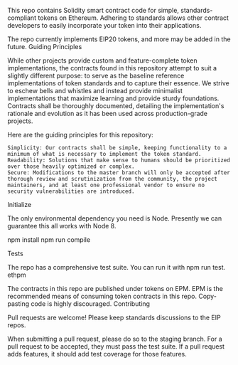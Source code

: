 

This repo contains Solidity smart contract code for simple, standards-compliant tokens on Ethereum. Adhering to standards allows other contract developers to easily incorporate your token into their applications.

The repo currently implements EIP20 tokens, and more may be added in the future.
Guiding Principles

While other projects provide custom and feature-complete token implementations, the contracts found in this repository attempt to suit a slightly different purpose: to serve as the baseline reference implementations of token standards and to capture their essence. We strive to eschew bells and whistles and instead provide minimalist implementations that maximize learning and provide sturdy foundations. Contracts shall be thoroughly documented, detailing the implementation's rationale and evolution as it has been used across production-grade projects.

Here are the guiding principles for this repository:

    Simplicity: Our contracts shall be simple, keeping functionality to a minimum of what is necessary to implement the token standard.
    Readability: Solutions that make sense to humans should be prioritized over those heavily optimized or complex.
    Secure: Modifications to the master branch will only be accepted after thorough review and scrutinization from the community, the project maintainers, and at least one professional vendor to ensure no security vulnerabilities are introduced.

Initialize

The only environmental dependency you need is Node. Presently we can guarantee this all works with Node 8.

npm install
npm run compile

Tests

The repo has a comprehensive test suite. You can run it with npm run test.
ethpm

The contracts in this repo are published under tokens on EPM. EPM is the recommended means of consuming token contracts in this repo. Copy-pasting code is highly discouraged.
Contributing

Pull requests are welcome! Please keep standards discussions to the EIP repos.

When submitting a pull request, please do so to the staging branch. For a pull request to be accepted, they must pass the test suite. If a pull request adds features, it should add test coverage for those features.
